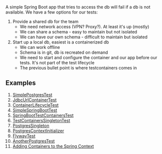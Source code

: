 A simple Spring Boot app that tries to access the db will fail if a db is not available.
We have a few options for our tests:

1. Provide a shared db for the team
   * We need network access (VPN? Proxy?). At least it's up (mostly)
   * We can share a schema - easy to maintain but not isolated
   * We can have our own schema - difficult to maintain but isolated
2. Start up a local db, easiest is a containerized db
   * We can work offline
   * Schema is in git, db is recreated on demand
   * We need to start and configure the container and our app before our tests. It's not part of the test lifecycle
   * The previous bullet point is where testcontainers comes in

## Examples

1. [SimplePostgresTest](src/test/java/com/att/training/ct/database/basic/SimplePostgresTest.java)
2. [JdbcUrlContainerTest](src/test/java/com/att/training/ct/database/basic/JdbcUrlContainerTest.java)
3. [ContainerLifecycleTest](src/test/java/com/att/training/ct/database/basic/ContainerLifecycleTest.java)
4. [SimpleSpringBootTest](src/test/java/com/att/training/ct/database/spring/SimpleSpringBootTest.java)
5. [SpringBootTestContainersTest](src/test/java/com/att/training/ct/database/spring/SpringBootTestContainersTest.java)
6. [TestContainersSingletonTest](src/test/java/com/att/training/ct/database/spring/TestContainersSingletonTest.java)
7. [PostgresSingleton](src/test/java/com/att/training/ct/database/spring/PostgresSingleton.java)
8. [PostgresContextInitializer](src/test/java/com/att/training/ct/database/spring/PostgresContextInitializer.java)
9. [FlywayTest](src/test/java/com/att/training/ct/database/spring/FlywayTest.java)
10. [AnotherPostgresTest](src/test/java/com/att/training/ct/database/advanced/AnotherPostgresTest.java)
11. [Adding Containers to the Spring Context](src/test/java/com/att/training/ct/database/spring/beans/DbTest.java)
